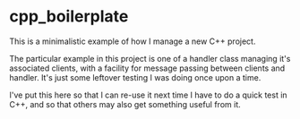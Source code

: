 # cpp_boilerplate

This is a minimalistic example of how I manage a new C++ project.

The particular example in this project is one of a handler class managing it's
associated clients, with a facility for message passing between clients and
handler. It's just some leftover testing I was doing once upon a time.

I've put this here so that I can re-use it next time I have to do a quick test
in C++, and so that others may also get something useful from it.
